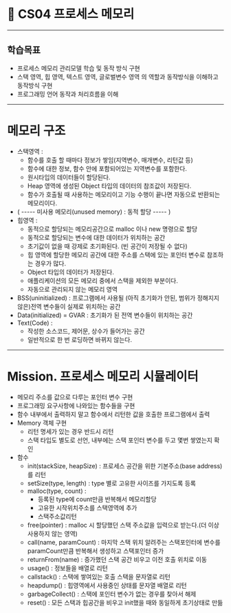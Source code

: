 🎯 CS04 프로세스 메모리
=
---
## 학습목표
- 프로세스 메모리 관리모델 학습 및 동작 방식 구현
- 스택 영역, 힙 영역, 텍스트 영역, 글로벌변수 영역 의 역할과 동작방식을 이해하고 동작방식 구현
- 프로그래밍 언어 동작과 처리흐름을 이해
---
# 메모리 구조
- 스택영역 : 
  - 함수를 호출 할 때마다 정보가 쌓임(지역변수, 매개변수, 리턴값 등)
  - 함수에 대한 정보, 함수 안에 포함되어있는 지역변수를 포함한다.
  - 원시타입의 데이터들이 할당된다.
  - Heap 영역에 생성된 Object 타입의 데이터의 참조값이 저장된다.
  - 함수가 호출될 때 사용하는 메모리이고 기능 수행이 끝나면 자동으로 반환되는 메모리이다.
- ( ----- 미사용 메모리(unused memory) : 동적 할당 ----- )
- 힙영역 :
  - 동적으로 할당되는 메모리공간으로 malloc 이나 new 명령으로 할당
  - 동적으로 할당되는 변수에 대한 데이터가 위치하는 공간
  - 초기값이 없을 때 강제로 초기화된다. (빈 공간이 저장될 수 없다)
  - 힙 영역에 할당한 메모리 공간에 대한 주소를 스택에 있는 포인터 변수로 참조하는 경우가 많다.
  - Object 타입의 데이터가 저장된다.
  - 애플리케이션의 모든 메모리 중에서 스택을 제외한 부분이다.
  - 자동으로 관리되지 않는 메모리 영역
- BSS(uninitialized) : 프로그램에서 사용될 (아직 초기화가 안된, 범위가 정해지지 않은)전역 변수들이 실제로 위치하는 공간
- Data(initialized) = GVAR : 초기화가 된 전역 변수들이 위치하는 공간
- Text(Code) : 
  - 작성한 소스코드, 제어문, 상수가 들어가는 공간
  - 일반적으로 한 번 로딩하면 바뀌지 않는다.




---
# Mission. 프로세스 메모리 시뮬레이터

- 메모리 주소를 값으로 다루는 포인터 변수 구현
- 프로그래밍 요구사항에 나와있는 함수들을 구현
- 함수 내부에서 출력하지 말고 함수에서 리턴한 값을 호출한 프로그램에서 출력
- Memory 객체 구현
  - 리턴 명세가 있는 경우 반드시 리턴
  - 스택 타입도 별도로 선언, 내부에는 스택 포인터 변수를 두고 몇번 쌓였는지 확인
- 함수
  - init(stackSize, heapSize) : 프로세스 공간을 위한 기본주소(base address)를 리턴
  - setSize(type, length) : type 별로 고유한 사이즈를 가지도록 등록
  - malloc(type, count) :
    - 등록된 type에 count만큼 반복해서 메모리할당
    - 고유한 시작위치주소를 스택영역에 추가
    - 스택주소값리턴
  - free(pointer) : malloc 시 할당했던 스택 주소값을 입력으로 받는다.(더 이상 사용하지 않는 영역)
  - call(name, paramCount) : 마지막 스택 위치 알려주는 스택포인터에 변수를 paramCount만큼 반복해서 생성하고 스택포인터 증가
  - returnFrom(name) : 증가했던 스택 공간 비우고 이전 호출 위치로 이동
  - usage() : 정보들을 배열로 리턴
  - callstack() : 스택에 쌓여있는 호출 스택을 문자열로 리턴
  - heapdump() : 힙영역에서 사용중인 상태를 문자열 배열로 리턴
  - garbageCollect() : 스택에 포인터 변수가 없는 경우를 찾아서 해제
  - reset() : 모든 스택과 힙공간을 비우고 init했을 때와 동일하게 초기상태로 만듦